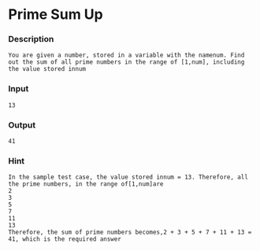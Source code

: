 # Prime Sum Up

### Description
```
You are given a number, stored in a variable with the namenum. Find out the sum of all prime numbers in the range of [1,num], including the value stored innum
```

### Input
```
13
```

### Output
```
41
```

### Hint
```
In the sample test case, the value stored innum = 13. Therefore, all the prime numbers, in the range of[1,num]are
2
3
5
7
11
13
Therefore, the sum of prime numbers becomes,2 + 3 + 5 + 7 + 11 + 13 = 41, which is the required answer
```

